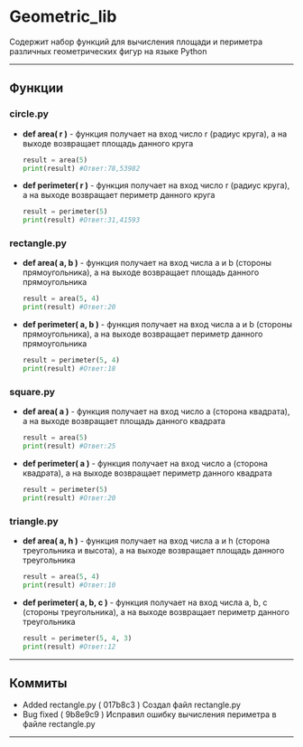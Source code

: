 # Geometric_lib 
Содержит набор функций для вычисления площади и периметра различных геометрических фигур на языке Python
** **
## Функции
### circle.py
- **def  area( r )** - функция получает на вход число r (радиус круга), а на выходе возвращает площадь данного круга
  ```python
  result = area(5)
  print(result) #Ответ:78,53982
  ```
- **def  perimeter( r )** - функция получает на вход число r (радиус круга), а на выходе возвращает периметр данного круга
  ```python
  result = perimeter(5)
  print(result) #Ответ:31,41593
  ```
### rectangle.py
- **def  area( a, b )** - функция получает на вход числa a и b (стороны прямоугольника), а на выходе возвращает площадь данного прямоугольника
  ```python
  result = area(5, 4)
  print(result) #Ответ:20
  ```
- **def  perimeter( a, b )** - функция получает на вход числa a и b (стороны прямоугольника), а на выходе возвращает периметр данного прямоугольника
  ```python
  result = perimeter(5, 4)
  print(result) #Ответ:18
  ```
### square.py
- **def  area( a )** - функция получает на вход число a (сторона квадрата), а на выходе возвращает площадь данного квадрата
  ```python
  result = area(5)
  print(result) #Ответ:25
  ```
- **def  perimeter( a )** - функция получает на вход число a (сторона квадрата), а на выходе возвращает периметр данного квадрата
  ```python
  result = perimeter(5)
  print(result) #Ответ:20
  ```
### triangle.py
- **def  area( a, h )** - функция получает на вход числa a и h (сторона треугольника и высота), а на выходе возвращает площадь данного треугольника
  ```python
  result = area(5, 4)
  print(result) #Ответ:10
  ```
- **def  perimeter( a, b, c )** - функция получает на вход числа a, b, c (стороны треугольника), а на выходе возвращает периметр данного треугольника
  ```python
  result = perimeter(5, 4, 3)
  print(result) #Ответ:12
  ```
** **
## Коммиты
- Added rectangle.py ( 017b8c3 )
    Создал файл rectangle.py
- Bug fixed ( 9b8e9c9 )
    Исправил ошибку вычисления периметра в файле rectangle.py
** ** 

